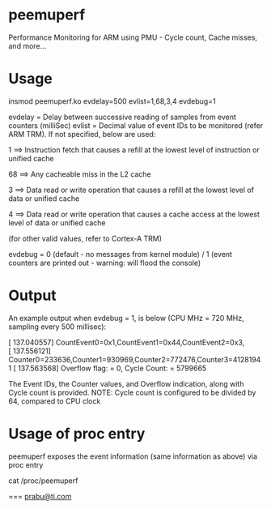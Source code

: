 peemuperf
=========

Performance Monitoring for ARM using PMU - Cycle count, Cache misses, and more...

Usage
=========
insmod peemuperf.ko evdelay=500 evlist=1,68,3,4 evdebug=1

evdelay = Delay between successive reading of samples from event counters (milliSec)
evlist = Decimal value of event IDs to be monitored (refer ARM TRM). If not specified, below are used:

   1 ==> Instruction fetch that causes a refill at the lowest level of instruction or unified cache

   68 ==> Any cacheable miss in the L2 cache

   3 ==> Data read or write operation that causes a refill at the lowest level of data or unified cache

   4 ==> Data read or write operation that causes a cache access at the lowest level of data or unified cache

(for other valid values, refer to Cortex-A TRM)

evdebug = 0 (default - no messages from kernel module) / 1 (event counters are printed out - warning: will flood the console)

Output
=======
An example output when evdebug = 1, is below (CPU MHz = 720 MHz, sampling every 500 millisec):

[  137.040557] CountEvent0=0x1,CountEvent1=0x44,CountEvent2=0x3,              
[  137.556121] Counter0=233636,Counter1=930969,Counter2=772476,Counter3=41281941
[  137.563568] Overflow flag: = 0, Cycle Count: = 5799665                       

The Event IDs, the Counter values, and Overflow indication, along with Cycle count is provided.
NOTE: Cycle count is configured to be divided by 64, compared to CPU clock

Usage of proc entry
===================
peemuperf exposes the event information (same information as above) via proc entry

cat /proc/peemuperf



===
prabu@ti.com
